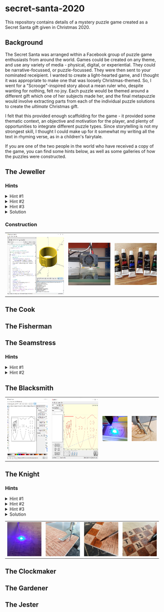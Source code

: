 # secret-santa-2020
This repository contains details of a mystery puzzle game created as a Secret Santa gift given in Christmas 2020.

## Background
The Secret Santa was arranged within a Facebook group of puzzle game enthusiasts from around the world. Games could be created on any theme, and use any variety of media - physical, digital, or experiential. They could be narrative-focussed, or puzzle-focussed. They were then sent to your nominated receipient.
I wanted to create a light-hearted game, and I thought it was appropriate to make one that was loosely Christmas-themed. So, I went for a "Scrooge"-inspired story about a mean ruler who, despite wanting for nothing, felt no joy. Each puzzle would be themed around a different gift which one of her subjects made her, and the final metapuzzle would involve extracting parts from each of the individual puzzle solutions to create the *ultimate* Christmas gift.

I felt that this provided enough scaffolding for the game - it provided some thematic context, an objective and motivation for the player, and plenty of opportunities to integrate different puzzle types. Since storytelling is not my strongest skill, I thought I could make up for it somewhat my writing all the text in rhyming verse, as in a children's fairytale.

If you are one of the two people in the world who have received a copy of the game, you can find some hints below, as well as some galleries of how the puzzles were constructed.


## The Jeweller

### Hints
<details>
  <summary>Hint #1</summary>
  Reading the poem, can you work out which ring is made from which material?
</details>
<details>
  <summary>Hint #2</summary>
  Line up the rings next to each other in the correct order. If the rings are too small for your fingers, perhaps try stacking them on a pencil.
</details>
<details>
  <summary>Hint #3</summary>
  You may need to flip some of the rings around - do the symbols resemble letters?
</details>
<details>
  <summary>Solution</summary>
  <img src="photos/jeweller_solution.jpg" height="200">
</details>

### Construction

| | | |
| --- | --- | --- |
| <img src="photos/jeweller_openscad.jpg" height="200"> | <img src="photos/jeweller_1.jpg" width="200"> | <img src="photos/jeweller_2.jpg" width="200"> |

## The Cook

## The Fisherman

## The Seamstress
### Hints
<details>
  <summary>Hint #1</summary>
  This is a labyrinth. You need to trace the route from the top-left hand corner to the bottom-right hand corner.
</details>
<details>
  <summary>Hint #2</summary>
  Rather than drawing the path on the cloth, you may find this image helpful:
  <img src="photos/seamstress_pattern.png" height="200">
</details>

## The Blacksmith

| | | | |
| --- | --- | --- | --- |
| <img src="photos/armourer_inkscape.jpg" height="200"> | <img src="photos/armourer_lasergrbl.jpg" height="200"> | <img src="photos/armourer_1.jpg" width="200"> | <img src="photos/armourer_2.jpg" width="200"> |

## The Knight

### Hints
<details>
  <summary>Hint #1</summary>
  This is a "Knight's Tour" puzzle.
</details>
<details>
  <summary>Hint #2</summary>
  Starting at the bottom left square, move the piece around the board as a knight's piece would move in chess, and take note of the letters visited along the route.
</details>
<details>
  <summary>Hint #3</summary>
  You must visit every square on the board exactly once, and end at the bottom right hand square.
</details>
<details>
  <summary>Solution</summary>
  <img src="photos/knight_solution.jpg" height="200">
</details>

| | | | |
| --- | --- | --- | --- |
| <img src="photos/knight_1.jpg" width="200"> | <img src="photos/knight_2.jpg" width="200"> | <img src="photos/knight_3.jpg" width="200"> | <img src="photos/knight_4.jpg" width="200"> |

## The Clockmaker

## The Gardener

## The Jester
